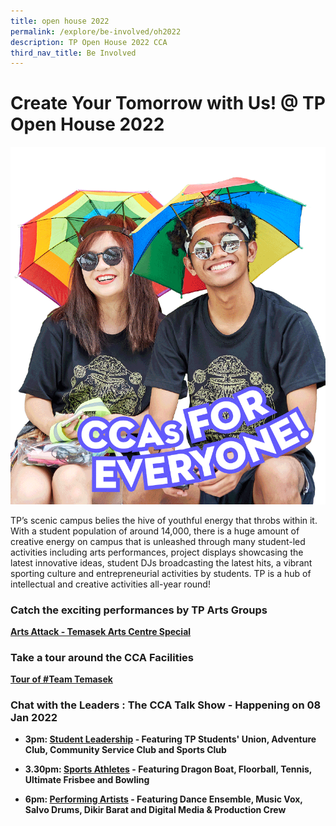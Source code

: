 ```yaml
---
title: open house 2022
permalink: /explore/be-involved/oh2022
description: TP Open House 2022 CCA
third_nav_title: Be Involved
---
```

# Create Your Tomorrow with Us! @ TP Open House 2022
![Open House 2022 CCAs](/images/BeInvolved-OH-cca.gif)

TP’s scenic campus belies the hive of youthful energy that throbs within it. With a student population of around 14,000, there is a huge amount of creative energy on campus that is unleashed through many student-led activities including arts performances, project displays showcasing the latest innovative ideas, student DJs broadcasting the latest hits, a vibrant sporting culture and entrepreneurial activities by students. TP is a hub of intellectual and creative activities all-year round!

### Catch the exciting performances by TP Arts Groups

**[Arts Attack - Temasek Arts Centre Special](https://www.youtube.com/watch?v=lJKK6ZD77W4)**

### Take a tour around the CCA Facilities
**[Tour of #Team Temasek](https://youtu.be/SKWnNUm7rYc)**

### Chat with the Leaders : The CCA Talk Show - Happening on 08 Jan 2022
* **3pm: [Student Leadership](https://youtu.be/WEqwrKBMd2g) - Featuring TP Students' Union, Adventure Club, Community Service Club and Sports Club**

* **3.30pm: [Sports Athletes](https://youtu.be/f6cfhgPDqe4) - Featuring Dragon Boat, Floorball, Tennis, Ultimate Frisbee and Bowling**

* **6pm: [Performing Artists](https://youtu.be/82uPMWY7tQU) - Featuring Dance Ensemble, Music Vox, Salvo Drums, Dikir Barat and Digital Media & Production Crew**